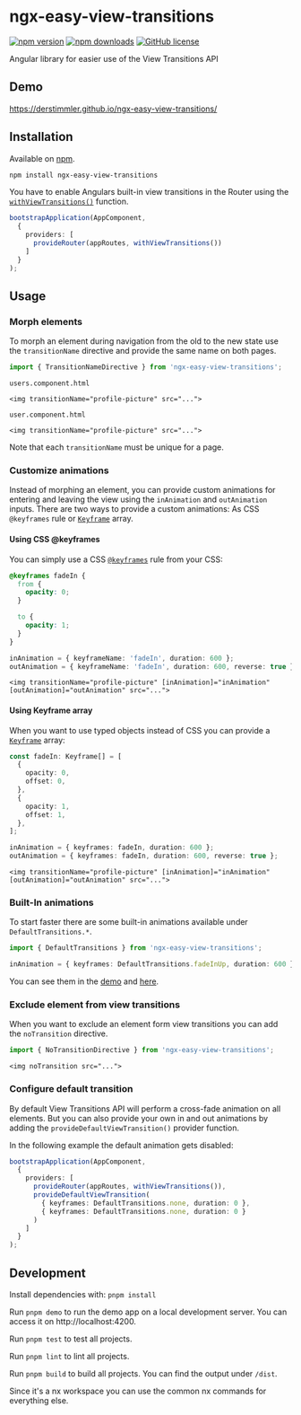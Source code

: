 # ngx-easy-view-transitions

[![npm version](https://img.shields.io/npm/v/ngx-easy-view-transitions)](https://www.npmjs.org/package/ngx-easy-view-transitions/)
[![npm downloads](https://img.shields.io/npm/dt/ngx-easy-view-transitions)](https://www.npmjs.org/package/ngx-easy-view-transitions/)
[![GitHub license](https://img.shields.io/github/license/DerStimmler/ngx-easy-view-transitions)](https://github.com/DerStimmler/ngx-easy-view-transitions/blob/main/LICENSE.md)

Angular library for easier use of the View Transitions API

## Demo

https://derstimmler.github.io/ngx-easy-view-transitions/

## Installation

Available on [npm](https://www.npmjs.org/package/ngx-easy-view-transitions/).

```bash
npm install ngx-easy-view-transitions
```

You have to enable Angulars built-in view transitions in the Router using the [`withViewTransitions()`](https://angular.io/api/router/withViewTransitions#usage-notes) function.

```typescript
bootstrapApplication(AppComponent,
  {
    providers: [
      provideRouter(appRoutes, withViewTransitions())
    ]
  }
);
```

## Usage

### Morph elements

To morph an element during navigation from the old to the new state use the `transitionName` directive and provide the same name on both pages.

```typescript
import { TransitionNameDirective } from 'ngx-easy-view-transitions';
```

`users.component.html`

```angular2html
<img transitionName="profile-picture" src="...">
```

`user.component.html`

```angular2html
<img transitionName="profile-picture" src="...">
```

Note that each `transitionName` must be unique for a page.

### Customize animations

Instead of morphing an element, you can provide custom animations for entering and leaving the view using the `inAnimation` and `outAnimation` inputs.
There are two ways to provide a custom animations: As CSS `@keyframes` rule or [`Keyframe`](https://developer.mozilla.org/en-US/docs/Web/API/Web_Animations_API/Keyframe_Formats) array.

#### Using CSS @keyframes

You can simply use a CSS [`@keyframes`](https://developer.mozilla.org/en-US/docs/Web/CSS/@keyframes) rule from your CSS:

```css
@keyframes fadeIn {
  from {
    opacity: 0;
  }

  to {
    opacity: 1;
  }
}
```

```typescript
inAnimation = { keyframeName: 'fadeIn', duration: 600 };
outAnimation = { keyframeName: 'fadeIn', duration: 600, reverse: true };
```

```angular2html
<img transitionName="profile-picture" [inAnimation]="inAnimation" [outAnimation]="outAnimation" src="...">
```

#### Using Keyframe array

When you want to use typed objects instead of CSS you can provide a [`Keyframe`](https://developer.mozilla.org/en-US/docs/Web/API/Web_Animations_API/Keyframe_Formats) array:

```typescript
const fadeIn: Keyframe[] = [
  {
    opacity: 0,
    offset: 0,
  },
  {
    opacity: 1,
    offset: 1,
  },
];
```

```typescript
inAnimation = { keyframes: fadeIn, duration: 600 };
outAnimation = { keyframes: fadeIn, duration: 600, reverse: true };
```

```angular2html
<img transitionName="profile-picture" [inAnimation]="inAnimation" [outAnimation]="outAnimation" src="...">
```

### Built-In animations

To start faster there are some built-in animations available under `DefaultTransitions.*`.

```typescript
import { DefaultTransitions } from 'ngx-easy-view-transitions';

inAnimation = { keyframes: DefaultTransitions.fadeInUp, duration: 600 };
```

You can see them in the [demo](https://derstimmler.github.io/ngx-easy-view-transitions/animations) and [here](https://github.com/DerStimmler/ngx-easy-view-transitions/blob/main/ngx-easy-view-transitions/src/lib/default-transitions.ts).

### Exclude element from view transitions

When you want to exclude an element form view transitions you can add the `noTransition` directive.

```typescript
import { NoTransitionDirective } from 'ngx-easy-view-transitions';
```

```angular2html
<img noTransition src="...">
```

### Configure default transition

By default View Transitions API will perform a cross-fade animation on all elements.
But you can also provide your own in and out animations by adding the `provideDefaultViewTransition()` provider function.

In the following example the default animation gets disabled:

```typescript
bootstrapApplication(AppComponent,
  {
    providers: [
      provideRouter(appRoutes, withViewTransitions()),
      provideDefaultViewTransition(
        { keyframes: DefaultTransitions.none, duration: 0 },
        { keyframes: DefaultTransitions.none, duration: 0 }
      )
    ]
  }
);
```

## Development

Install dependencies with: `pnpm install`

Run `pnpm demo` to run the demo app on a local development server.
You can access it on http://localhost:4200.

Run `pnpm test` to test all projects.

Run `pnpm lint` to lint all projects.

Run `pnpm build` to build all projects. You can find the output under `/dist`.

Since it's a nx workspace you can use the common nx commands for everything else.
